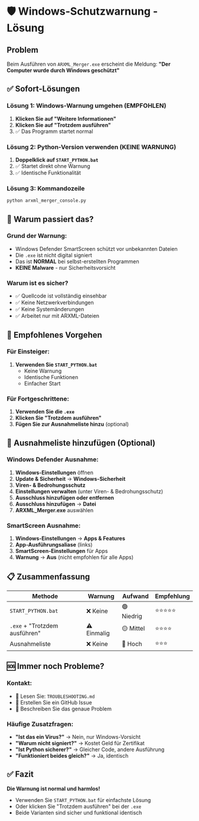# 🛡️ Windows-Schutzwarnung - Lösung

## Problem
Beim Ausführen von `ARXML_Merger.exe` erscheint die Meldung:
**"Der Computer wurde durch Windows geschützt"**

## ✅ Sofort-Lösungen

### Lösung 1: Windows-Warnung umgehen (EMPFOHLEN)
1. **Klicken Sie auf "Weitere Informationen"**
2. **Klicken Sie auf "Trotzdem ausführen"**
3. ✅ Das Programm startet normal

### Lösung 2: Python-Version verwenden (KEINE WARNUNG)
1. **Doppelklick auf `START_PYTHON.bat`**
2. ✅ Startet direkt ohne Warnung
3. ✅ Identische Funktionalität

### Lösung 3: Kommandozeile
```cmd
python arxml_merger_console.py
```

## 🤔 Warum passiert das?

### Grund der Warnung:
- Windows Defender SmartScreen schützt vor unbekannten Dateien
- Die `.exe` ist nicht digital signiert
- Das ist **NORMAL** bei selbst-erstellten Programmen
- **KEINE Malware** - nur Sicherheitsvorsicht

### Warum ist es sicher?
- ✅ Quellcode ist vollständig einsehbar
- ✅ Keine Netzwerkverbindungen
- ✅ Keine Systemänderungen
- ✅ Arbeitet nur mit ARXML-Dateien

## 🎯 Empfohlenes Vorgehen

### Für Einsteiger:
1. **Verwenden Sie `START_PYTHON.bat`**
   - Keine Warnung
   - Identische Funktionen
   - Einfacher Start

### Für Fortgeschrittene:
1. **Verwenden Sie die `.exe`**
2. **Klicken Sie "Trotzdem ausführen"**
3. **Fügen Sie zur Ausnahmeliste hinzu** (optional)

## 🔧 Ausnahmeliste hinzufügen (Optional)

### Windows Defender Ausnahme:
1. **Windows-Einstellungen** öffnen
2. **Update & Sicherheit** → **Windows-Sicherheit**
3. **Viren- & Bedrohungsschutz**
4. **Einstellungen verwalten** (unter Viren- & Bedrohungsschutz)
5. **Ausschluss hinzufügen oder entfernen**
6. **Ausschluss hinzufügen** → **Datei**
7. **ARXML_Merger.exe** auswählen

### SmartScreen Ausnahme:
1. **Windows-Einstellungen** → **Apps & Features**
2. **App-Ausführungsaliase** (links)
3. **SmartScreen-Einstellungen** für Apps
4. **Warnung** → **Aus** (nicht empfohlen für alle Apps)

## 📋 Zusammenfassung

| Methode | Warnung | Aufwand | Empfehlung |
|---------|---------|---------|------------|
| `START_PYTHON.bat` | ❌ Keine | 🟢 Niedrig | ⭐⭐⭐⭐⭐ |
| `.exe` + "Trotzdem ausführen" | ⚠️ Einmalig | 🟡 Mittel | ⭐⭐⭐⭐ |
| Ausnahmeliste | ❌ Keine | 🔴 Hoch | ⭐⭐⭐ |

## 🆘 Immer noch Probleme?

### Kontakt:
- 📖 Lesen Sie: `TROUBLESHOOTING.md`
- 📧 Erstellen Sie ein GitHub Issue
- 💬 Beschreiben Sie das genaue Problem

### Häufige Zusatzfragen:
- **"Ist das ein Virus?"** → Nein, nur Windows-Vorsicht
- **"Warum nicht signiert?"** → Kostet Geld für Zertifikat
- **"Ist Python sicherer?"** → Gleicher Code, andere Ausführung
- **"Funktioniert beides gleich?"** → Ja, identisch

## ✅ Fazit

**Die Warnung ist normal und harmlos!**
- Verwenden Sie `START_PYTHON.bat` für einfachste Lösung
- Oder klicken Sie "Trotzdem ausführen" bei der `.exe`
- Beide Varianten sind sicher und funktional identisch
